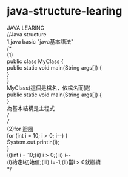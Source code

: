# java-structure-learing
JAVA LEARING  
//Java structure  
1.java basic "java基本語法"  
/*  
(1)  
public class MyClass {  
    public static void main(String args[]) {  
    }  
}  
MyClass(這個是檔名，依檔名而變)  
    public static void main(String args[]) {  
        }  
為基本結構是主程式  
*/  
/*  
(2)for 迴圈  
for (int i = 10; i > 0; i--) {  
    System.out.println(i);  
}  
(i)int i = 10;(ii) i > 0;(iii) i--  
(i)給定i初始值;(iii) i=-1;(ii)當i > 0就繼續  
*/  
